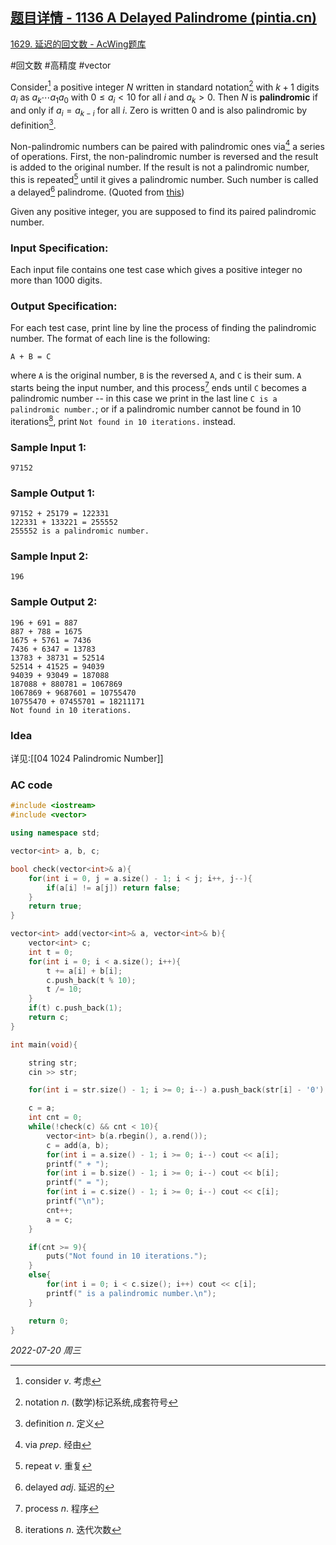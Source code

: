 ## [题目详情 - 1136 A Delayed Palindrome (pintia.cn)](https://pintia.cn/problem-sets/994805342720868352/problems/994805345732378624)

[1629. 延迟的回文数 - AcWing题库](https://www.acwing.com/problem/content/1631/)

#回文数 #高精度 #vector 

Consider[^1] a positive integer $N$ written in standard notation[^2] with $k+1$ digits $a_i$ as $a_k⋯a_1a_0$ with $0≤a_i<10$ for all $i$ and $a_k>0$. Then $N$ is **palindromic** if and only if $a_i=a_{k−i}$ for all $i$. Zero is written $0$ and is also palindromic by definition[^3].

Non-palindromic numbers can be paired with palindromic ones via[^4] a series of operations. First, the non-palindromic number is reversed and the result is added to the original number. If the result is not a palindromic number, this is repeated[^5] until it gives a palindromic number. Such number is called a delayed[^6] palindrome. (Quoted from [this](https://en.wikipedia.org/wiki/Palindromic_number ))

Given any positive integer, you are supposed to find its paired palindromic number.

### Input Specification:

Each input file contains one test case which gives a positive integer no more than $1000$ digits.

### Output Specification:

For each test case, print line by line the process of finding the palindromic number. The format of each line is the following:

```
A + B = C
```

where `A` is the original number, `B` is the reversed `A`, and `C` is their sum. `A` starts being the input number, and this process[^7] ends until `C` becomes a palindromic number -- in this case we print in the last line `C is a palindromic number.`; or if a palindromic number cannot be found in 10 iterations[^8], print `Not found in 10 iterations.` instead.

### Sample Input 1:

```in
97152
```

### Sample Output 1:

```out
97152 + 25179 = 122331
122331 + 133221 = 255552
255552 is a palindromic number.
```

### Sample Input 2:

```in
196
```

### Sample Output 2:

```out
196 + 691 = 887
887 + 788 = 1675
1675 + 5761 = 7436
7436 + 6347 = 13783
13783 + 38731 = 52514
52514 + 41525 = 94039
94039 + 93049 = 187088
187088 + 880781 = 1067869
1067869 + 9687601 = 10755470
10755470 + 07455701 = 18211171
Not found in 10 iterations.
```

### Idea

详见:[[04 1024 Palindromic Number]]

### AC code

```cpp
#include <iostream>
#include <vector>

using namespace std;

vector<int> a, b, c;

bool check(vector<int>& a){
    for(int i = 0, j = a.size() - 1; i < j; i++, j--){
        if(a[i] != a[j]) return false;
    }
    return true;
}

vector<int> add(vector<int>& a, vector<int>& b){
    vector<int> c;
    int t = 0;
    for(int i = 0; i < a.size(); i++){
        t += a[i] + b[i];
        c.push_back(t % 10);
        t /= 10;
    }
    if(t) c.push_back(1);
    return c;
}

int main(void){

    string str;
    cin >> str;

    for(int i = str.size() - 1; i >= 0; i--) a.push_back(str[i] - '0');

    c = a;
    int cnt = 0;
    while(!check(c) && cnt < 10){
        vector<int> b(a.rbegin(), a.rend());
        c = add(a, b);
        for(int i = a.size() - 1; i >= 0; i--) cout << a[i];
        printf(" + ");
        for(int i = b.size() - 1; i >= 0; i--) cout << b[i];
        printf(" = ");
        for(int i = c.size() - 1; i >= 0; i--) cout << c[i];
        printf("\n");
        cnt++;
        a = c;
    }

    if(cnt >= 9){
        puts("Not found in 10 iterations.");
    }
    else{
        for(int i = 0; i < c.size(); i++) cout << c[i];
        printf(" is a palindromic number.\n");
    }

    return 0;
}
```


*2022-07-20 周三*

[^1]: consider $v.$ 考虑
[^2]: notation $n.$ (数学)标记系统,成套符号
[^3]: definition $n.$ 定义
[^4]: via $prep.$ 经由
[^5]: repeat $v.$ 重复
[^6]: delayed $adj.$ 延迟的
[^7]: process $n.$ 程序
[^8]: iterations $n.$ 迭代次数